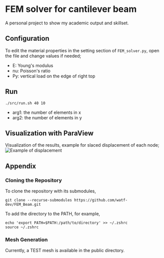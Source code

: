# FEM solver for cantilever beam
A personal project to show my academic output and skillset.

## Configuration
To edit the material properties in the setting section of `FEM_solver.py`, open the file and change values if needed;
- E: Young's modulus
- nu: Poisson's ratio
- Py: vertical load on the edge of right top

## Run
```
./src/run.sh 40 10
```
- arg1: the number of elements in x
- arg2: the number of elements in y

## Visualization with ParaView
Visualization of the results, example for slaced displacement of each node;
![Example of displacement](figs/pic1.png)

## Appendix
### Cloning the Repository
To clone the repository with its submodules,
```
git clone --recurse-submodules https://github.com/watf-dev/FEM_Beam.git
```
To add the directory to the PATH, for example,
```
echo 'export PATH=$PATH:/path/to/directory' >> ~/.zshrc
source ~/.zshrc
```

### Mesh Generation
Currently, a TEST mesh is available in the public directory.


